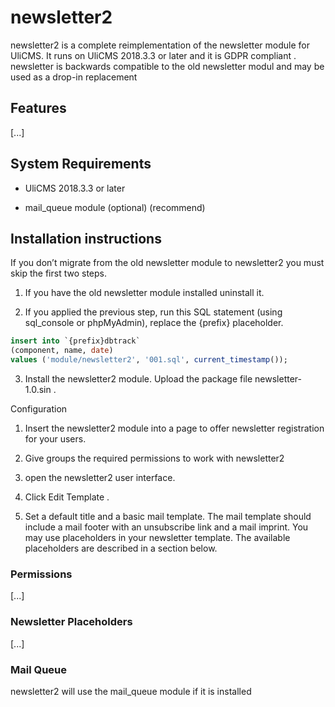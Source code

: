 
# newsletter2

newsletter2 is a complete reimplementation of the newsletter module for UliCMS. It runs on UliCMS 2018.3.3 or later and it is GDPR compliant . newsletter is backwards compatible to the old newsletter modul and may be used as a drop-in replacement

## Features

[...]

## System Requirements

* UliCMS 2018.3.3 or later

* mail_queue module (optional) (recommend)

## Installation instructions

If you don’t migrate from the old newsletter module to newsletter2 you must skip the first two steps.
1. If you have the old newsletter module installed uninstall it.

2. If you applied the previous step, run this SQL statement (using sql_console or phpMyAdmin), replace the {prefix} placeholder.

```sql
insert into `{prefix}dbtrack` 
(component, name, date) 
values ('module/newsletter2', '001.sql', current_timestamp());
```

3. Install the newsletter2 module. Upload the package file newsletter-1.0.sin .

Configuration
1. Insert the newsletter2 module into a page to offer newsletter registration for your users.

2. Give groups the required permissions to work with newsletter2

3. open the newsletter2 user interface.

4. Click Edit Template .

5. Set a default title and a basic mail template. The mail template should include a mail footer with an unsubscribe link and a mail imprint. You may use placeholders in your newsletter template. The available placeholders are described in a section below.

### Permissions

[...]

### Newsletter Placeholders

[...]

### Mail Queue

newsletter2 will use the mail_queue module if it is installed